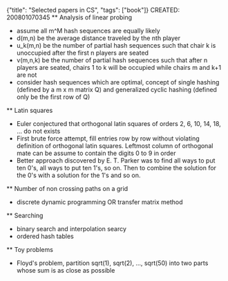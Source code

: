 {"title": "Selected papers in CS", "tags": ["book"]}
CREATED: 200801070345
** Analysis of linear probing
 * assume all m^M hash sequences are equally likely
 * d(m,n) be the average distance traveled by the nth player
 * u_k(m,n) be the number of partial hash sequences such that chair k is unoccupied after the first n players are seated
 * v(m,n,k) be the number of partial hash sequences such that after n players are seated, chairs 1 to k will be occupied while chairs m and k+1 are not
 * consider hash sequences which are optimal, concept of single hashing (defined by a m x m matrix Q) and generalized cyclic hashing (defined only be the first row of Q)

** Latin squares
 * Euler conjectured that orthogonal latin squares of orders 2, 6, 10, 14, 18, ... do not exists
 * First brute force attempt, fill entries row by row without violating definition of orthogonal latin squares. Leftmost column of orthogonal mate can be assume to contain the digits  0 to 9 in order
 * Better approach discovered by E. T. Parker was to find all ways to put ten 0's, all ways to put ten 1's, so on. Then to combine the solution for the 0's with a solution for the 1's and so on.

** Number of non crossing paths on a grid
 * discrete dynamic programming OR transfer matrix method

** Searching
 * binary search and interpolation searcy
 * ordered hash tables

** Toy problems
 * Floyd's problem, partition sqrt(1), sqrt(2), ..., sqrt(50) into two parts whose sum is as close as possible
